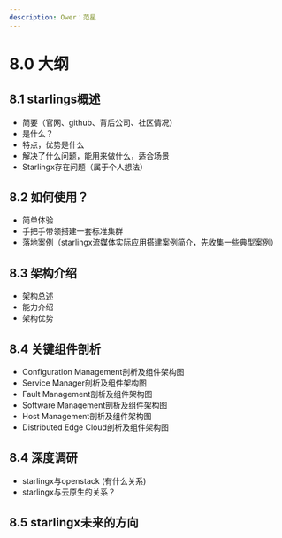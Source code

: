 ```yaml
---
description: Ower：范星
---
```


# 8.0 大纲

## 8.1 starlings概述

* 简要（官网、github、背后公司、社区情况）
* 是什么？
* 特点，优势是什么
* 解决了什么问题，能用来做什么，适合场景
* Starlingx存在问题（属于个人想法）

## 8.2 如何使用？

* 简单体验
* 手把手带领搭建一套标准集群
* 落地案例（starlingx流媒体实际应用搭建案例简介，先收集一些典型案例）

## 8.3 架构介绍

* 架构总述
* 能力介绍
* 架构优势

## 8.4 关键组件剖析

* Configuration Management剖析及组件架构图
* Service Manager剖析及组件架构图
* Fault Management剖析及组件架构图
* Software Management剖析及组件架构图
* Host Management剖析及组件架构图
* Distributed Edge Cloud剖析及组件架构图

## 8.4 深度调研

* starlingx与openstack \(有什么关系\)
* starlingx与云原生的关系？

## 8.5 starlingx未来的方向

